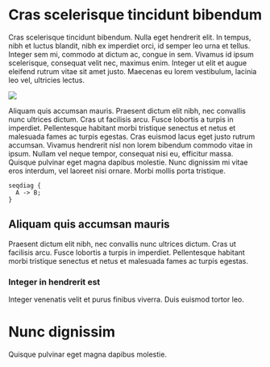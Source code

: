 # Cras scelerisque tincidunt bibendum

Cras scelerisque tincidunt bibendum. Nulla eget hendrerit elit. In tempus, nibh et luctus blandit, nibh ex imperdiet orci, id semper leo urna et tellus. Integer sem mi, commodo at dictum ac, congue in sem. Vivamus id ipsum scelerisque, consequat velit nec, maximus enim. Integer ut elit et augue eleifend rutrum vitae sit amet justo. Maecenas eu lorem vestibulum, lacinia leo vel, ultricies lectus.

![](Lenna.png)

Aliquam quis accumsan mauris. Praesent dictum elit nibh, nec convallis nunc ultrices dictum. Cras ut facilisis arcu. Fusce lobortis a turpis in imperdiet. Pellentesque habitant morbi tristique senectus et netus et malesuada fames ac turpis egestas. Cras euismod lacus eget justo rutrum accumsan. Vivamus hendrerit nisl non lorem bibendum commodo vitae in ipsum. Nullam vel neque tempor, consequat nisi eu, efficitur massa. Quisque pulvinar eget magna dapibus molestie. Nunc dignissim mi vitae eros interdum, vel laoreet nisi ornare. Morbi mollis porta tristique.

```seqdiag
seqdiag {
  A -> B;
}
```

## Aliquam quis accumsan mauris

Praesent dictum elit nibh, nec convallis nunc ultrices dictum. Cras ut facilisis arcu. Fusce lobortis a turpis in imperdiet. Pellentesque habitant morbi tristique senectus et netus et malesuada fames ac turpis egestas.

### Integer in hendrerit est

Integer venenatis velit et purus finibus viverra. Duis euismod tortor leo.

# Nunc dignissim

Quisque pulvinar eget magna dapibus molestie.
